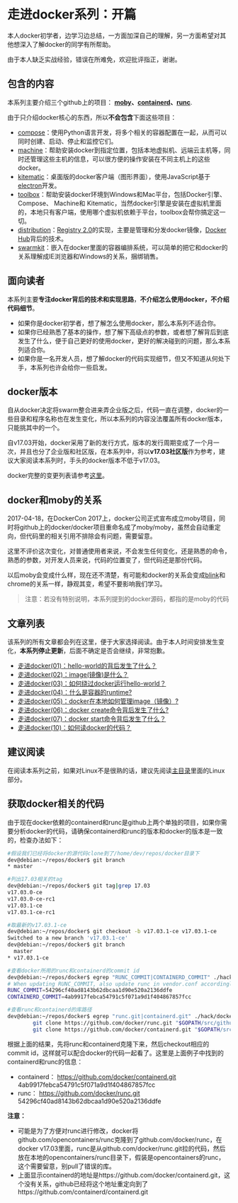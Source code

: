 # 走进docker系列：开篇

本人docker初学者，边学习边总结，一方面加深自己的理解，另一方面希望对其他想深入了解docker的同学有所帮助。

由于本人缺乏实战经验，错误在所难免，欢迎批评指正，谢谢。

## 包含的内容
本系列主要介绍三个github上的项目： **[moby](https://github.com/moby/moby)、[containerd](https://github.com/containerd/containerd)、[runc](https://github.com/opencontainers/runc)**.

由于只介绍docker核心的东西，所以**不会包含**下面这些项目：

* [compose](https://github.com/docker/compose)：使用Python语言开发，将多个相关的容器配置在一起，从而可以同时创建、启动、停止和监控它们。
* [machine](https://github.com/docker/machine)：帮助安装docker到指定位置，包括本地虚拟机、远端云主机等，同时还管理这些主机的信息，可以很方便的操作安装在不同主机上的这些docker。
* [kitematic](https://github.com/docker/kitematic)：桌面版的docker客户端（图形界面），使用JavaScript基于[electron](https://electron.atom.io/)开发。
* [toolbox](https://github.com/docker/toolbox)：帮助安装docker环境到Windows和Mac平台，包括Docker引擎、Compose、 Machine和 Kitematic，当然docker引擎是安装在虚拟机里面的，本地只有客户端，使用哪个虚拟机依赖于平台，toolbox会帮你搞定这一切。
* [distribution](https://github.com/docker/distribution)：[Registry 2.0](https://github.com/docker/distribution/blob/master/docs/spec/api.md)的实现，主要是管理和分发docker镜像，[Docker Hub](https://hub.docker.com/)背后的技术。
* [swarmkit](https://github.com/docker/swarmkit)：嵌入在docker里面的容器编排系统，可以简单的把它和docker的关系理解成IE浏览器和Windows的关系，捆绑销售。

## 面向读者

本系列主要**专注docker背后的技术和实现思路**，**不介绍怎么使用docker，不介绍代码细节**。

* 如果你是docker初学者，想了解怎么使用docker，那么本系列不适合你。
* 如果你已经熟悉了基本的操作，想了解下高级点的参数，或者想了解背后到底发生了什么，便于自己更好的使用docker，更好的解决碰到的问题，那么本系列适合你。
* 如果你是一名开发人员，想了解docker的代码实现细节，但又不知道从何处下手，本系列也许会给你一些启发。

## docker版本
自从docker决定将swarm整合进来弄企业版之后，代码一直在调整，docker的一些目录和程序名称也在发生变化，所以本系列的内容没法覆盖所有docker版本，只能挑其中的一个。

自v17.03开始，docker采用了新的发行方式，版本的发行周期变成了一个月一次，并且也分了企业版和社区版，在本系列中，将以**v17.03社区版**作为参考，建议大家阅读本系列时，手头的docker版本不低于v17.03。

docker完整的变更列表请参考[这里](https://github.com/moby/moby/blob/master/CHANGELOG.md)。

## docker和moby的关系
2017-04-18，在DockerCon 2017上，docker公司正式宣布成立moby项目，同时将github上的docker/docker项目重命名成了moby/moby，虽然会自动重定向，但代码里的相关引用不排除会有问题，需要留意。

这里不评价这次变化，对普通使用者来说，不会发生任何变化，还是熟悉的命令，熟悉的参数，对开发人员来说，代码的位置变了，但代码还是那份代码。

以后moby会变成什么样，现在还不清楚，有可能和docker的关系会变成[blink](https://www.chromium.org/blink)和chrome的关系一样，静观其变，希望不要影响我们学习。

>注意：若没有特别说明，本系列提到的docker源码，都指的是moby的代码

## 文章列表
该系列的所有文章都会列在这里，便于大家选择阅读。由于本人时间安排发生变化，**本系列停止更新**，后面不确定是否会继续，非常抱歉。

* [走进docker(01)：hello-world的背后发生了什么？](001_how_does_hello_world_work.md)
* [走进docker(02)：image(镜像)是什么？](002_what_is_image.md)
* [走进docker(03)：如何绕过docker运行hello-world？](003_run_hello_world_without_docker.md)
* [走进docker(04)：什么是容器的runtime?](004_runtime.md)
* [走进docker(05)：docker在本地如何管理image（镜像）?](005_how_does_docker_manage_images.md)
* [走进docker(06)：docker create命令背后发生了什么?](006_what_happened_behind_the_docker_create_command.md)
* [走进docker(07)：docker start命令背后发生了什么？](007_what_happened_behind_the_docker_start_command.md)
* [走进docker(10)：如何读docker的代码？](010_how_to_read_code.md)

## 建议阅读
在阅读本系列之前，如果对Linux不是很熟的话，建议先阅读[主目录](/README.md)里面的Linux部分。

## 获取docker相关的代码
由于现在docker依赖的containerd和runc是github上两个单独的项目，如果你需要分析docker的代码，请确保containerd和runc的版本和docker的版本是一致的，检查办法如下：

```bash
#假设我们已经将docker的源代码clone到了/home/dev/repos/docker目录下
dev@debian:~/repos/docker$ git branch
* master

#列出17.03相关的tag
dev@debian:~/repos/docker$ git tag|grep 17.03
v17.03.0-ce
v17.03.0-ce-rc1
v17.03.1-ce
v17.03.1-ce-rc1

#取最新的v17.03.1-ce
dev@debian:~/repos/docker$ git checkout -b v17.03.1-ce v17.03.1-ce
Switched to a new branch 'v17.03.1-ce'
dev@debian:~/repos/docker$ git branch
  master
* v17.03.1-ce

#查看docker所用的runc和containerd的commit id
dev@debian:~/repos/docker$ egrep "RUNC_COMMIT|CONTAINERD_COMMIT" ./hack/dockerfile/binaries-commits
# When updating RUNC_COMMIT, also update runc in vendor.conf accordingly
RUNC_COMMIT=54296cf40ad8143b62dbcaa1d90e520a2136ddfe
CONTAINERD_COMMIT=4ab9917febca54791c5f071a9d1f404867857fcc

#查看runc和containerd的库路径
dev@debian:~/repos/docker$ egrep "runc.git|containerd.git" ./hack/dockerfile/install-binaries.sh
        git clone https://github.com/docker/runc.git "$GOPATH/src/github.com/opencontainers/runc"
        git clone https://github.com/docker/containerd.git "$GOPATH/src/github.com/docker/containerd"
```
根据上面的结果，先将runc和containerd克隆下来，然后checkout相应的commit id，这样就可以配合docker的代码一起看了。这里是上面例子中找到的containerd和runc的信息：

* containerd： https://github.com/docker/containerd.git 4ab9917febca54791c5f071a9d1f404867857fcc
* runc： https://github.com/docker/runc.git 54296cf40ad8143b62dbcaa1d90e520a2136ddfe

**注意：**

* 可能是为了方便对runc进行修改，docker将github.com/opencontainers/runc克隆到了github.com/docker/runc，在docker v17.03里面，runc是从github.com/docker/runc.git拉的代码，然后放在本地的opencontainers/runc目录下，假装是opencontainers的runc，这个需要留意，别pull了错误的库。
* 上面显示containerd的地址是https://github.com/docker/containerd.git，这个没有关系，github已经将这个地址重定向到了https://github.com/containerd/containerd.git
